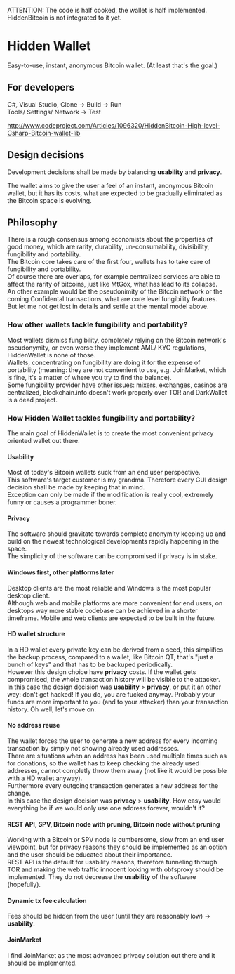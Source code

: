 ATTENTION: The code is half cooked, the wallet is half implemented. HiddenBitcoin is not integrated to it yet.  

# Hidden Wallet
Easy-to-use, instant, anonymous Bitcoin wallet. (At least that's the goal.)

## For developers
C#, Visual Studio, Clone -> Build -> Run  
Tools/ Settings/ Network -> Test

http://www.codeproject.com/Articles/1096320/HiddenBitcoin-High-level-Csharp-Bitcoin-wallet-lib

## Design decisions
Development decisions shall be made by balancing **usability** and **privacy**.  
  
The wallet aims to give the user a feel of an instant, anonymous Bitcoin wallet, but it has its costs, what are expected to be gradually eliminated as the Bitcoin space is evolving.  

## Philosophy

There is a rough consensus among economists about the properties of good money, which are rarity, durability, un-consumability, divisibility, fungibility and portability.  
The Bitcoin core takes care of the first four, wallets has to take care of fungibility and portability.  
Of course there are overlaps, for example centralized services are able to affect the rarity of bitcoins, just like MtGox, what has lead to its collapse.  
An other example would be the pseudonimity of the Bitcoin network or the coming Confidental transactions, what are core level fungibility features. 
But let me not get lost in details and settle at the mental model above.

### How other wallets tackle fungibility and portability?

Most wallets dismiss fungibility, completely relying on the Bitcoin network's pseudonymity, or even worse they implement AML/ KYC regulations, HiddenWallet is none of those.  
Wallets, concentrating on fungibility are doing it for the expense of portability (meaning: they are not convenient to use, e.g. JoinMarket, which is fine, it's a matter of where you try to find the balance).  
Some fungibility provider have other issues: mixers, exchanges, casinos are centralized, blockchain.info doesn't work properly over TOR and DarkWallet is a dead project.  

### How Hidden Wallet tackles fungibility and portability?

The main goal of HiddenWallet is to create the most convenient privacy oriented wallet out there.  

#### Usability

Most of today's Bitcoin wallets suck from an end user perspective.  
This software's target customer is my grandma. Therefore every GUI design decision shall be made by keeping that in mind.  
Exception can only be made if the modification is really cool, extremely funny or causes a programmer boner.

#### Privacy

The software should gravitate towards complete anonymity keeping up and build on the newest technological developments rapidly happening in the space.  
The simplicity of the software can be compromised if privacy is in stake.

#### Windows first, other platforms later

Desktop clients are the most reliable and Windows is the most popular desktop client.  
Although web and mobile platforms are more convenient for end users, on desktops way more stable codebase can be achieved in a shorter timeframe. Mobile and web clients are expected to be built in the future.

#### HD wallet structure
In a HD wallet every private key can be derived from a seed, this simplifies the backup process, compared to a wallet, like Bitcoin QT, that's "just a bunch of keys" and that has to be backuped periodically.  
However this design choice have **privacy** costs. If the wallet gets compromised, the whole transaction history will be visible to the attacker.  
In this case the design decision was **usability** > **privacy**, or put it an other way: don't get hacked! If you do, you are fucked anyway. Probably your funds are more important to you (and to your attacker) than your transaction history. Oh well, let's move on.

#### No address reuse
The wallet forces the user to generate a new address for every incoming transaction by simply not showing already used addresses.  
There are situations when an address has been used multiple times such as for donations, so the wallet has to keep checking the already used addresses, cannot completly throw them away (not like it would be possible with a HD wallet anyway).  
Furthermore every outgoing transaction generates a new address for the change.  
In this case the design decision was **privacy** > **usability**. How easy would everything be if we would only use one address forever, wouldn't it?

#### REST API, SPV, Bitcoin node with pruning, Bitcoin node without pruning
Working with a Bitcoin or SPV node is cumbersome, slow from an end user viewpoint, but for privacy reasons they should be implemented as an option and the user should be educated about their importance.  
REST API is the default for usability reasons, therefore tunneling through TOR and making the web traffic innocent looking with obfsproxy should be implemented. They do not decrease the **usability** of the software (hopefully).

#### Dynamic tx fee calculation
Fees should be hidden from the user (until they are reasonably low) -> **usability**.

#### JoinMarket
I find JoinMarket as the most advanced privacy solution out there and it should be implemented.
